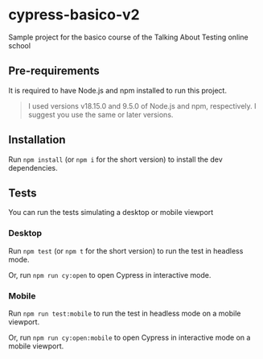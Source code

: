 # cypress-basico-v2

Sample project for the basico course of the Talking About Testing online school

## Pre-requirements
It is required to have Node.js and npm installed to run this project.

> I used versions v18.15.0 and 9.5.0 of Node.js and npm, respectively. I suggest you use the same or later versions.

## Installation
Run `npm install` (or `npm i` for the short version) to install the dev dependencies.

## Tests

You can run the tests simulating a desktop or mobile viewport

### Desktop

Run `npm test` (or `npm t` for the short version) to run the test in headless mode.

Or, run `npm run cy:open` to open Cypress in interactive mode.

### Mobile

Run `npm run test:mobile` to run the test in headless mode on a mobile viewport.

Or, run `npm run cy:open:mobile` to open Cypress in interactive mode on a mobile viewport.

